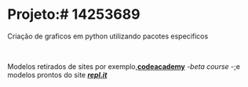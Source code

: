 <!DOCTYPE html>
<html>
<head>
</head>
<body>
  <div>
    <h1> Projeto:<b># 14253689</b></h1>
  </div>
  <div>
    <p>Criação de graficos em python utilizando pacotes especificos</p>
   <br>
    <p>Modelos retirados de sites por exemplo,<b><a href="https://www.codecademy.com/" target="_blank">codeacademy</a></b>
      -<i>beta course</i> -;e modelos prontos do site <b><i><a href="https://repl.it/" target="_blank">repl.it</i></b></p>
  </div>
</body>
</html>
